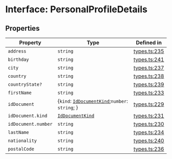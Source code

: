 # Interface: PersonalProfileDetails

## Properties

| Property | Type | Defined in |
| ------ | ------ | ------ |
| `address` | `string` | [types.ts:235](https://github.com/monerium/js-monorepo/blob/main/packages/sdk/src/types.ts#L235) |
| `birthday` | `string` | [types.ts:241](https://github.com/monerium/js-monorepo/blob/main/packages/sdk/src/types.ts#L241) |
| `city` | `string` | [types.ts:237](https://github.com/monerium/js-monorepo/blob/main/packages/sdk/src/types.ts#L237) |
| `country` | `string` | [types.ts:238](https://github.com/monerium/js-monorepo/blob/main/packages/sdk/src/types.ts#L238) |
| `countryState?` | `string` | [types.ts:239](https://github.com/monerium/js-monorepo/blob/main/packages/sdk/src/types.ts#L239) |
| `firstName` | `string` | [types.ts:233](https://github.com/monerium/js-monorepo/blob/main/packages/sdk/src/types.ts#L233) |
| `idDocument` | \{`kind`: [`IdDocumentKind`](/docs/packages/sdk/enumerations/IdDocumentKind.md);`number`: `string`; \} | [types.ts:229](https://github.com/monerium/js-monorepo/blob/main/packages/sdk/src/types.ts#L229) |
| `idDocument.kind` | [`IdDocumentKind`](/docs/packages/sdk/enumerations/IdDocumentKind.md) | [types.ts:231](https://github.com/monerium/js-monorepo/blob/main/packages/sdk/src/types.ts#L231) |
| `idDocument.number` | `string` | [types.ts:230](https://github.com/monerium/js-monorepo/blob/main/packages/sdk/src/types.ts#L230) |
| `lastName` | `string` | [types.ts:234](https://github.com/monerium/js-monorepo/blob/main/packages/sdk/src/types.ts#L234) |
| `nationality` | `string` | [types.ts:240](https://github.com/monerium/js-monorepo/blob/main/packages/sdk/src/types.ts#L240) |
| `postalCode` | `string` | [types.ts:236](https://github.com/monerium/js-monorepo/blob/main/packages/sdk/src/types.ts#L236) |
